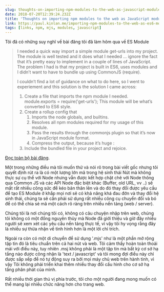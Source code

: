 ```yaml
---
slug: thoughts-on-importing-npm-modules-to-the-web-as-javascript-modules
date: 2018-07-20T12:39:24.232Z
title: 'Thoughts on importing npm modules to the web as JavaScript modules'
link: https://paul.kinlan.me/importing-npm-modules-to-the-web-as-es6-modules/
tags: [links, npm, mjs, modules, javascript]
---
```

Tôi đã có những suy nghĩ về bài đăng tôi đã làm hôm qua về ES Module

> I needed a quick way import a simple module get-urls into my project. The module is well tested and it does what I needed &#x2026; ignore the fact that it&#x2019;s pretty easy to implement in a couple of lines of JavaScript. The problem I had is that my project is built in ES6, uses modules and I didn&#x2019;t want to have to bundle up using CommonJS (require).
> 
> I couldn&#x2019;t find a lot of guidance on what to do here, so I went to experiement and this solution is the solution I came across:
> 
> 1. Create a file that imports the npm module I needed. module.exports = require('get-urls'); This module will be what&#x2019;s converted to ES6 style.
> 2. Create a rollup config that
>     1. Imports the node globals, and builtins.
>     2. Resolves all npm modules required for my usage of this module.
>     3. Pass the results through the commonjs plugin so that it&#x2019;s now in JavaScript module format.
>     4. Compress the output, because it&#x2019;s huge :
> 3. Include the bundled file in your project and rejoice.


[Đọc toàn bộ bài đăng](https://paul.kinlan.me/importing-npm-modules-to-the-web-as-es6-modules/).

Một trong những điều mà tôi muốn thử và nói rõ trong bài viết gốc nhưng tôi quyết định rút ra là có một lượng lớn mã trong hệ sinh thái Nút mà không thực sự cụ thể với Node nhưng vẫn được kết hợp chặt chẽ với Node thông qua Common JS và các API Node đặc biệt khác (Buffer, old URL, vv ..) sẽ mất rất nhiều công sức để kéo bản thân lên và do đó thay đổi được yêu cầu để tạo ES Module ở khắp mọi nơi sẽ có khả năng khá đau đớn và thay đổi hệ sinh thái, chúng ta sẽ cần phải sử dụng rất nhiều công cụ chuyển đổi và bó để có thể chia sẻ mã một cách rõ ràng trên nhiều nền tảng (web / server).

Chúng tôi là nơi chúng tôi có, không có câu chuyện nhập trên web, chúng tôi không có một đống nguyên thủy mà Node đã giới thiệu và giờ đây nhiều người sẽ xem xét các yêu cầu nền tảng thực tế, vì vậy tôi hy vọng rằng đây là nhiều sự thừa nhận về tình hình hơn là một lời chỉ trích.

Ngoài ra còn có một di chuyển để sử dụng '.mjs' như là một phần mở rộng tập tin đó là tiêu chuẩn trên cả hai nút và web. Tôi cảm thấy hoàn toàn thoải mái với điều này, tuy nhiên .msj không phải là một tập tin mà bất kỳ cơ sở hạ tầng nào được công nhận là 'text / javascript' và tôi mong đợi điều này chỉ được sắp xếp để nó tự động suy ra bởi mọi máy chủ web trên hành tinh, vì vậy Tôi không phải triển khai thêm nhiều thay đổi cấu hình cho cơ sở hạ tầng phân phát của mình.

Rất nhiều thời gian thú vị phía trước, tôi cho một người đang mong muốn có thể mang lại nhiều chức năng hơn cho trang web.
